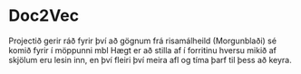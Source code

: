 # Doc2Vec

Projectið gerir ráð fyrir því að gögnum frá risamálheild (Morgunblaði) sé komið fyrir í möppunni mbl
Hægt er að stilla af í forritinu hversu mikið af skjölum eru lesin inn, en því fleiri því meira afl og tíma þarf til þess að keyra.

